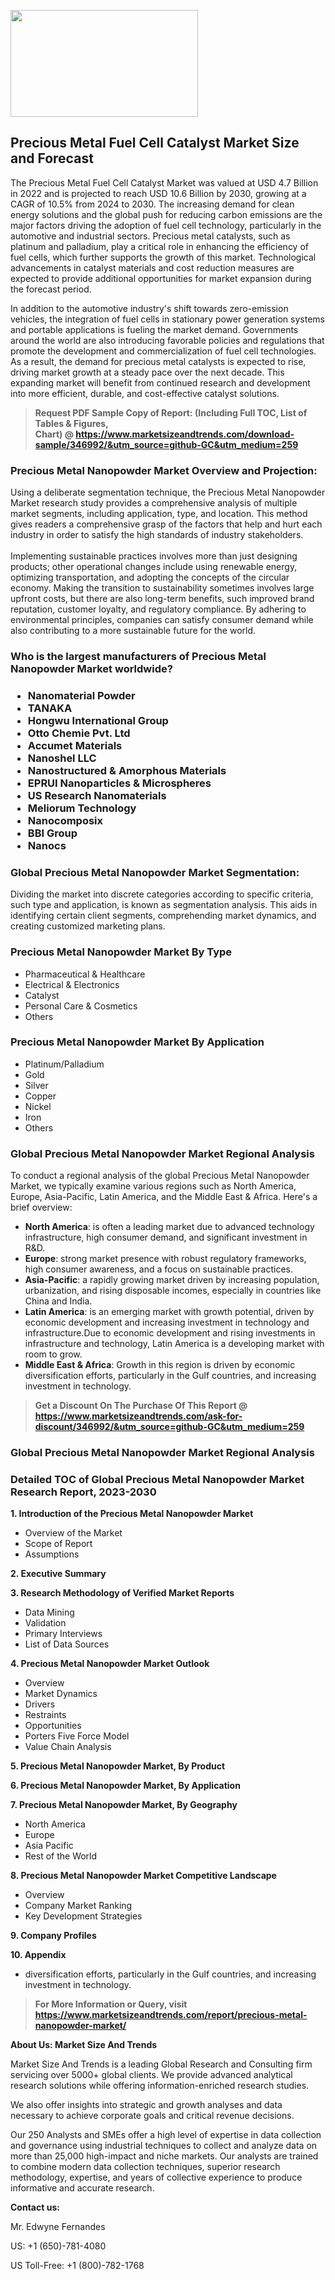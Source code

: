 <p><img class="alignnone size-medium wp-image-20088" src="https://ffe5etoiles.com/wp-content/uploads/2024/12/MST1-300x171.png" alt="" width="300" height="171" /></p><h2>Precious Metal Fuel Cell Catalyst Market Size and Forecast</h2><p>The Precious Metal Fuel Cell Catalyst Market was valued at USD 4.7 Billion in 2022 and is projected to reach USD 10.6 Billion by 2030, growing at a CAGR of 10.5% from 2024 to 2030. The increasing demand for clean energy solutions and the global push for reducing carbon emissions are the major factors driving the adoption of fuel cell technology, particularly in the automotive and industrial sectors. Precious metal catalysts, such as platinum and palladium, play a critical role in enhancing the efficiency of fuel cells, which further supports the growth of this market. Technological advancements in catalyst materials and cost reduction measures are expected to provide additional opportunities for market expansion during the forecast period.</p><p>In addition to the automotive industry's shift towards zero-emission vehicles, the integration of fuel cells in stationary power generation systems and portable applications is fueling the market demand. Governments around the world are also introducing favorable policies and regulations that promote the development and commercialization of fuel cell technologies. As a result, the demand for precious metal catalysts is expected to rise, driving market growth at a steady pace over the next decade. This expanding market will benefit from continued research and development into more efficient, durable, and cost-effective catalyst solutions.</p></p><blockquote id="" class=""><strong>Request PDF Sample Copy of Report: (Including Full TOC, List of Tables &amp; Figures, Chart)&nbsp;@&nbsp;<strong><a href="https://www.marketsizeandtrends.com/download-sample/346992/&utm_source=github-GC&utm_medium=259" target="_blank">https://www.marketsizeandtrends.com/download-sample/346992/&utm_source=github-GC&utm_medium=259</a></strong></strong></blockquote><h3 id="" class="">Precious Metal Nanopowder Market&nbsp;Overview and Projection:</h3><p id="" class="">Using a deliberate segmentation technique, the Precious Metal Nanopowder Market research study provides a comprehensive analysis of multiple market segments, including application, type, and location. This method gives readers a comprehensive grasp of the factors that help and hurt each industry in order to satisfy the high standards of industry stakeholders. <br /> <br />Implementing sustainable practices involves more than just designing products; other operational changes include using renewable energy, optimizing transportation, and adopting the concepts of the circular economy. Making the transition to sustainability sometimes involves large upfront costs, but there are also long-term benefits, such improved brand reputation, customer loyalty, and regulatory compliance. By adhering to environmental principles, companies can satisfy consumer demand while also contributing to a more sustainable future for the world.</p><h3 id="" class="">Who is the largest manufacturers of&nbsp;Precious Metal Nanopowder Market worldwide?</h3><h3 class=""><p><ul><li>Nanomaterial Powder </li><li> TANAKA </li><li> Hongwu International Group </li><li> Otto Chemie Pvt. Ltd </li><li> Accumet Materials </li><li> Nanoshel LLC </li><li> Nanostructured & Amorphous Materials </li><li> EPRUI Nanoparticles & Microspheres </li><li> US Research Nanomaterials </li><li> Meliorum Technology </li><li> Nanocomposix </li><li> BBI Group </li><li> Nanocs</li></ul></p></h3><h3 id="" class="">Global&nbsp;Precious Metal Nanopowder Market Segmentation:</h3><p id="" class="">Dividing the market into discrete categories according to specific criteria, such type and application, is known as segmentation analysis. This aids in identifying certain client segments, comprehending market dynamics, and creating customized marketing plans.</p><h3 id="" class="">Precious Metal Nanopowder Market&nbsp;By Type</h3><p><p><ul><li>Pharmaceutical & Healthcare</li><li> Electrical & Electronics</li><li> Catalyst</li><li> Personal Care & Cosmetics</li><li> Others</p></li></ul></p></p><h3 id="" class="">Precious Metal Nanopowder Market&nbsp;By Application</h3><p class=""><p><ul><li>Platinum/Palladium</li><li> Gold</li><li> Silver</li><li> Copper</li><li> Nickel</li><li> Iron</li><li> Others</li></ul></p></p><h3 id="" class="">Global Precious Metal Nanopowder Market Regional Analysis</h3><p id="" class="">To conduct a regional analysis of the global Precious Metal Nanopowder Market, we typically examine various regions such as North America, Europe, Asia-Pacific, Latin America, and the Middle East &amp; Africa. Here's a brief overview:</p><ul><li><strong>North America</strong>: is often a leading market due to advanced technology infrastructure, high consumer demand, and significant investment in R&amp;D.</li><li><strong>Europe</strong>: strong market presence with robust regulatory frameworks, high consumer awareness, and a focus on sustainable practices.</li><li><strong>Asia-Pacific</strong>: a rapidly growing market driven by increasing population, urbanization, and rising disposable incomes, especially in countries like China and India.</li><li><strong>Latin America</strong>: is an emerging market with growth potential, driven by economic development and increasing investment in technology and infrastructure.Due to economic development and rising investments in infrastructure and technology, Latin America is a developing market with room to grow.</li><li><strong>Middle East &amp; Africa</strong>: Growth in this region is driven by economic diversification efforts, particularly in the Gulf countries, and increasing investment in technology.</li></ul><blockquote id="" class=""><strong>Get a Discount On The Purchase Of This Report @ <strong><a href="https://www.marketsizeandtrends.com/ask-for-discount/346992/&utm_source=github-GC&utm_medium=259" target="_blank">https://www.marketsizeandtrends.com/ask-for-discount/346992/&utm_source=github-GC&utm_medium=259</a></strong></strong></blockquote><h3 id="" class="">Global Precious Metal Nanopowder Market Regional Analysis</h3><h3 id="" class="">Detailed TOC of Global Precious Metal Nanopowder Market Research Report, 2023-2030</h3><p id="" class=""><strong>1. Introduction of the Precious Metal Nanopowder Market</strong></p><ul><li>Overview of the Market</li><li>Scope of Report</li><li>Assumptions</li></ul><p id="" class=""><strong>2. Executive Summary</strong></p><p id="" class=""><strong>3. Research Methodology of Verified Market Reports</strong></p><ul><li>Data Mining</li><li>Validation</li><li>Primary Interviews</li><li>List of Data Sources</li></ul><p id="" class=""><strong>4. Precious Metal Nanopowder Market Outlook</strong></p><ul><li>Overview</li><li>Market Dynamics</li><li>Drivers</li><li>Restraints</li><li>Opportunities</li><li>Porters Five Force Model</li><li>Value Chain Analysis</li></ul><p id="" class=""><strong>5. Precious Metal Nanopowder Market, By Product</strong></p><p id="" class=""><strong>6. Precious Metal Nanopowder Market, By Application</strong></p><p id="" class=""><strong>7. Precious Metal Nanopowder Market, By Geography</strong></p><ul><li>North America</li><li>Europe</li><li>Asia Pacific</li><li>Rest of the World</li></ul><p id="" class=""><strong>8. Precious Metal Nanopowder Market Competitive Landscape</strong></p><ul><li>Overview</li><li>Company Market Ranking</li><li>Key Development Strategies</li></ul><p id="" class=""><strong>9. Company Profiles</strong></p><p id="" class=""><strong>10. Appendix</strong></p><ul><li>diversification efforts, particularly in the Gulf countries, and increasing investment in technology.</li></ul><blockquote id="" class=""><strong>For More Information or Query, visit <strong><strong><a href="https://www.marketsizeandtrends.com/report/precious-metal-nanopowder-market/" target="_blank">https://www.marketsizeandtrends.com/report/precious-metal-nanopowder-market/</a></strong></strong></strong></blockquote><p id="" class=""><strong>About Us: Market Size And Trends</strong></p><p id="" class="">Market Size And Trends is a leading Global Research and Consulting firm servicing over 5000+ global clients. We provide advanced analytical research solutions while offering information-enriched research studies.</p><p id="" class="">We also offer insights into strategic and growth analyses and data necessary to achieve corporate goals and critical revenue decisions.</p><p id="" class="">Our 250 Analysts and SMEs offer a high level of expertise in data collection and governance using industrial techniques to collect and analyze data on more than 25,000 high-impact and niche markets. Our analysts are trained to combine modern data collection techniques, superior research methodology, expertise, and years of collective experience to produce informative and accurate research.</p><p id="" class=""><strong>Contact us:</strong></p><p id="" class="">Mr. Edwyne Fernandes</p><p id="" class="">US: +1 (650)-781-4080</p><p id="" class="">US Toll-Free: +1 (800)-782-1768</p>
